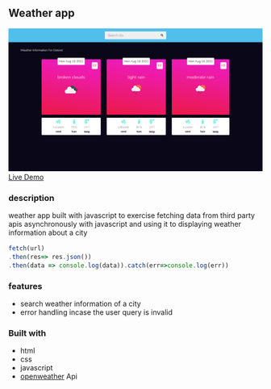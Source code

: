 ## Weather app

![weather app](assets/weather-app.png)
[Live Demo](https://weather-app-d8bxyiakg-oliverwanyonyi.vercel.app/)

### description

weather app built with javascript to exercise fetching data from third party apis asynchronously with javascript and using it to displaying weather information about a city

```javascript
fetch(url)
.then(res=> res.json())
.then(data => console.log(data)).catch(err=>console.log(err))
```

### features

- search weather information of a city
- error handling incase the user query is invalid

### Built with

- html
- css
- javascript
- [openweather](https://openweathermap.org) Api
